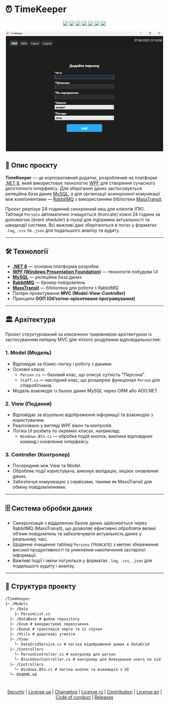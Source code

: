 # ⏰ TimeKeeper

<div align="center">

![](https://img.shields.io/github/issues/fxhxyz4/TimeKeeper)
![](https://img.shields.io/github/commit-activity/t/fxhxyz4/TimeKeeper)
![](https://img.shields.io/github/forks/fxhxyz4/TimeKeeper)
![](https://img.shields.io/github/languages/top/fxhxyz4/TimeKeeper)
![](https://img.shields.io/github/downloads/fxhxyz4/TimeKeeper/total)
![](https://img.shields.io/github/languages/code-size/fxhxyz4/TimeKeeper)
![](https://img.shields.io/github/license/fxhxyz4/TimeKeeper)

<img src="./assets/img/screen.png" width="500" height="380" />
    
</div>

## 📖 Опис проєкту

**TimeKeeper** — це корпоративний додаток, розроблений на платформі [.NET 8](https://dotnet.microsoft.com/en-us/), який використовує технологію [WPF](https://learn.microsoft.com/en-us/dotnet/desktop/wpf/) для створення сучасного десктопного інтерфейсу. Для зберігання даних застосовується реляційна база даних [MySQL](https://www.mysql.com/), а для організації асинхронної комунікації між компонентами — [RabbitMQ](https://www.rabbitmq.com/) з використанням бібліотеки [MassTransit](https://masstransit-project.com/).

Проєкт реалізує 24-годинний синхронний кеш для клієнтів (ПК). Таблиця `Persons` автоматично очищується (truncate) кожні 24 години за допомогою (event sheduler) в mysql для підтримки актуальності та швидкодії системи. Всі важливі дані зберігаються в логах у форматах `.log`, `.csv` та `.json` для подальшого аналізу та аудиту.

---

## 🛠 Технології

- **[.NET 8](https://dotnet.microsoft.com/en-us/)** — основна платформа розробки
- **[WPF (Windows Presentation Foundation)](https://learn.microsoft.com/en-us/dotnet/desktop/wpf/)** — технологія побудови UI
- **[MySQL](https://www.mysql.com/)** — реляційна база даних
- **[RabbitMQ](https://www.rabbitmq.com/)** — брокер повідомлень
- **[MassTransit](https://masstransit-project.com/)** — бібліотека для роботи з RabbitMQ
- Патерн проектування **MVC (Model-View-Controller)**  
- Принципи **ООП (Об’єктно-орієнтоване програмування)**  

---

## 🏛 Архітектура

Проєкт структурований за класичною трирівневою архітектурою із застосуванням патерну MVC для чіткого розділення відповідальностей:

### 1. **Model (Модель)**

- Відповідає за бізнес-логіку і роботу з даними.
- Основні класи:  
  - `Person.cs` — базовий клас, що описує сутність "Персона".  
  - `Staff.cs` — наслідний клас, що розширює функціонал `Person` для співробітників.
- Модель взаємодіє із базою даних MySQL через ORM або ADO.NET.

### 2. **View (Подання)**

- Відповідає за візуальне відображення інформації та взаємодію з користувачем.
- Реалізовано у вигляді WPF вікон та контролів.
- Логіка UI розбита по окремих класах, наприклад:  
  - `Windows.Btn.cs` — обробка подій кнопок, виклики відповідних команд і оновлення інтерфейсу.

### 3. **Controller (Контролер)**

- Посередник між View та Model.
- Обробляє події користувача, виконує валідацію, ініціює оновлення даних.
- Забезпечує комунікацію з сервісами, такими як MassTransit для обміну повідомленнями.

---

## 🗄 Система обробки даних

- Синхронізація з віддаленою базою даних здійснюється через RabbitMQ (MassTransit), що дозволяє ефективно обробляти великі об’єми повідомлень та забезпечувати актуальність даних у реальному часі.
- Щоденне очищення таблиці `Persons` (`TRUNCATE`) з метою збереження високої продуктивності та уникнення накопичення застарілої інформації.
- Важливі події і зміни логуються у форматах `.log`, `.csv`, `.json` для подальшого аудиту і аналізу.

---

## 📂 Структура проекту
```
/TimeKeeper
├─ /Models
  ├─ /Data
    ├─ PersonList.cs
  ├─ /DataBase # файли repository
  ├─ /Enum # використуємі перелічення
  ├─ /Queue # трансляція черги та її слухач
  ├─ /Utils # додаткові утиліти
  ├─ /View
    └─ DataGridService.cs # логіка відображення даних в DataGrid
  ├─ /Controllers
    └─ PersonController.cs # контролер для person
    └─ BlockUserController.cs # контролер для блокування users по sid
  ├─ /Controllers
    └─ Windows.Btn.cs # логіка кнопок та взаємодія з UI
  └─ README.md
```

#

<div align="center">

###  
[Security](./security.md) | [License ua](./license.ua.md) | [Changelog](./changelog.md) | [License ru](./license.ru.md) | [Contribution](./contribution.md) | [License en](./license.md) | [Code of conduct](./code_of_conduct.md) | [Releases](https://github.com/fxhxyz4/TimeKeeper/releases)

</div>
